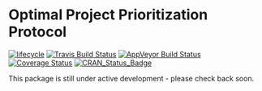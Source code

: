 
<!--- README.md is generated from README.Rmd. Please edit that file -->
Optimal Project Prioritization Protocol
=======================================

[![lifecycle](https://img.shields.io/badge/Lifecycle-stable-brightgreen.svg)](https://www.tidyverse.org/lifecycle/#stable) [![Travis Build Status](https://img.shields.io/travis/prioritizr/optimalppp/master.svg?label=Linux%20%26%20Mac%20OSX)](https://travis-ci.org/prioritizr/optimalppp) [![AppVeyor Build Status](https://img.shields.io/appveyor/ci/jeffreyhanson/optimalppp/master.svg?label=Windows)](https://ci.appveyor.com/project/jeffreyhanson/optimalppp) [![Coverage Status](https://codecov.io/github/prioritizr/optimalppp/coverage.svg?branch=master)](https://codecov.io/github/prioritizr/optimalppp?branch=master) [![CRAN\_Status\_Badge](http://www.r-pkg.org/badges/version/optimalppp)](https://CRAN.R-project.org/package=optimalppp)

This package is still under active development - please check back soon.
